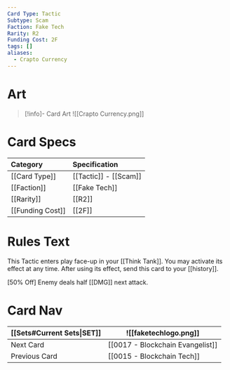 ```yaml
---
Card Type: Tactic
Subtype: Scam
Faction: Fake Tech
Rarity: R2
Funding Cost: 2F
tags: []
aliases:
  - Crapto Currency
---
```

# Art

> [!info]- Card Art
> ![[Crapto Currency.png]]

# Card Specs

| Category | Specification| 
| :--- | :--- |
| [[Card Type]] | [[Tactic]] - [[Scam]] |  
| [[Faction]] | [[Fake Tech]] |  
| [[Rarity]] | [[R2]] |  
| [[Funding Cost]] | [[2F]] |  

# Rules Text  

This Tactic enters play face-up in your [[Think Tank]]. You may activate its effect at any time.
After using its effect, send this card to your [[history]].  

[50% Off] Enemy deals half [[DMG]] next attack.  

# Card Nav

| [[Sets#Current Sets\|SET]]           | ![[faketechlogo.png]]          |
| ------------- | ------------------------------ |
| Next Card     | [[0017 - Blockchain Evangelist]] |
| Previous Card | [[0015 - Blockchain Tech]]         |

